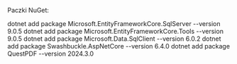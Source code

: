 Paczki NuGet:

dotnet add package Microsoft.EntityFrameworkCore.SqlServer --version 9.0.5
dotnet add package Microsoft.EntityFrameworkCore.Tools --version 9.0.5
dotnet add package Microsoft.Data.SqlClient --version 6.0.2
dotnet add package Swashbuckle.AspNetCore --version 6.4.0
dotnet add package QuestPDF --version 2024.3.0
